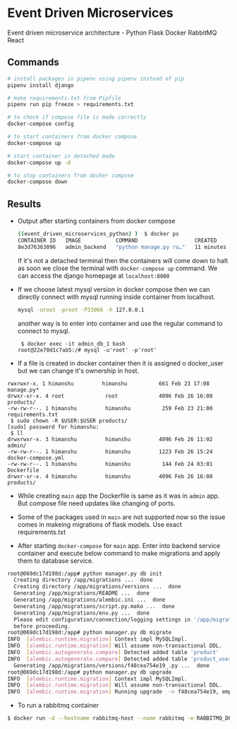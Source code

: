 # Event Driven Microservices
Event driven microservice architecture - Python Flask Docker RabbitMQ React

## Commands
```bash
# install packages in pipenv using pipenv instead of pip
pipenv install django

# make requirements.txt from Pipfile
pipenv run pip freeze > requirements.txt

# to check if compose file is made correctly 
docker-compose config

# to start containers from docker compose
docker-compose up

# start container in detached mode
docker-compose up -d

# to stop containers from docker compose
docker-compose down
```

## Results

- Output after starting containers from docker compose 
	```bash
	((event_driven_microservices_python) )  $ docker ps
	CONTAINER ID   IMAGE           COMMAND                  CREATED          STATUS          PORTS                                       NAMES
	8e3d76363096   admin_backend   "python manage.py ru…"   11 minutes ago   Up 11 minutes   0.0.0.0:8000->8000/tcp, :::8000->8000/tcp   admin_backend_1
	```
	If it's not a detached terminal then the containers will come down to halt as soon we close the terminal with `docker-compose up` command. 
	We can access the django homepage at `localhost:8000`

- If we choose latest mysql version in docker compose then we can directly connect with mysql running inside container from localhost.
	```bash
	mysql -uroot -proot -P33066 -h 127.0.0.1
	```
	another way is to enter into container and use the regular command to connect to mysql.
	```
	 $ docker exec -it admin_db_1 bash
	root@22e70d1c7ab5:/# mysql -u'root' -p'root'
	```

- If a file is created in docker container then it is assigned o docker_user but we can change it's ownership in host.
```
rwxrwxr-x. 1 himanshu         himanshu          661 Feb 23 17:08 manage.py*
drwxr-xr-x. 4 root             root             4096 Feb 26 16:08 products/
-rw-rw-r--. 1 himanshu         himanshu          259 Feb 23 21:00 requirements.txt
 $ sudo chown -R $USER:$USER products/
[sudo] password for himanshu: 
 $ ll
drwxrwxr-x. 3 himanshu         himanshu         4096 Feb 26 11:02 admin/
-rw-rw-r--. 1 himanshu         himanshu         1223 Feb 26 15:24 docker-compose.yml
-rw-rw-r--. 1 himanshu         himanshu          144 Feb 24 03:01 Dockerfile
drwxr-xr-x. 4 himanshu         himanshu         4096 Feb 26 16:08 products/
```

- While creating `main` app the Dockerfile is same as it was in `admin` app. But compose file need updates like changing of ports.

- Some of the packages used in `main` are not supported now so the issue comes in makeing migrations of flask models. Use exact requirements.txt

- After starting `docker-compose` for `main` app. Enter into backend service container and execute below command to make migrations and apply them to database service.
```bash
root@069dc17d198d:/app# python manager.py db init
  Creating directory /app/migrations ...  done
  Creating directory /app/migrations/versions ...  done
  Generating /app/migrations/README ...  done
  Generating /app/migrations/alembic.ini ...  done
  Generating /app/migrations/script.py.mako ...  done
  Generating /app/migrations/env.py ...  done
  Please edit configuration/connection/logging settings in '/app/migrations/alembic.ini'
  before proceeding.
root@069dc17d198d:/app# python manager.py db migrate
INFO  [alembic.runtime.migration] Context impl MySQLImpl.
INFO  [alembic.runtime.migration] Will assume non-transactional DDL.
INFO  [alembic.autogenerate.compare] Detected added table 'product'
INFO  [alembic.autogenerate.compare] Detected added table 'product_user'
  Generating /app/migrations/versions/f48cea754e19_.py ...  done
root@069dc17d198d:/app# python manager.py db upgrade
INFO  [alembic.runtime.migration] Context impl MySQLImpl.
INFO  [alembic.runtime.migration] Will assume non-transactional DDL.
INFO  [alembic.runtime.migration] Running upgrade  -> f48cea754e19, empty message
```

- To run a rabbitmq container
```bash
$ docker run -d --hostname rabbitmq-host --name rabbitmq -e RABBITMQ_DEFAULT_USER=admin -e RABBITMQ_DEFAULT_PASS=admin -p 5672:5672 -p 15672:15672 rabbitmq:3.9-management
```
